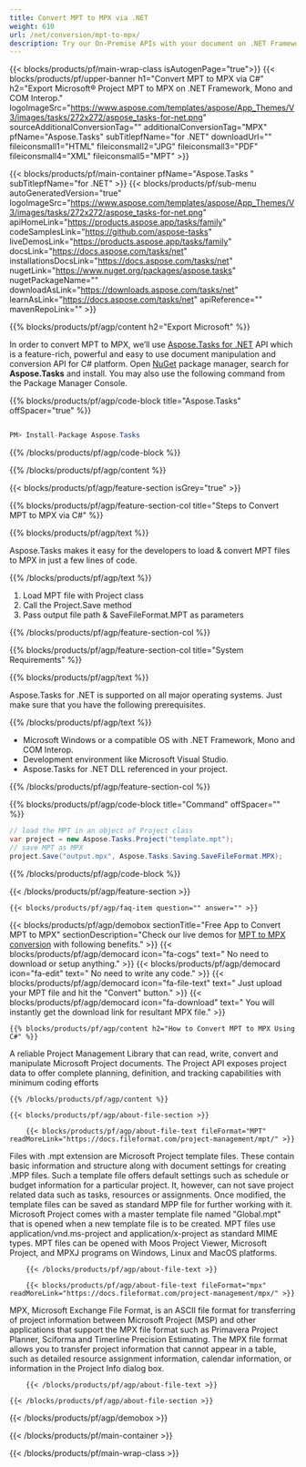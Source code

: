 ```yaml
---
title: Convert MPT to MPX via .NET 
weight: 610
url: /net/conversion/mpt-to-mpx/ 
description: Try our On-Premise APIs with your document on .NET Framework, Mono and COM Interop.
---
```


{{< blocks/products/pf/main-wrap-class isAutogenPage="true">}}
{{< blocks/products/pf/upper-banner h1="Convert MPT to MPX via C#" h2="Export Microsoft® Project MPT to MPX on .NET Framework, Mono and COM Interop." logoImageSrc="https://www.aspose.com/templates/aspose/App_Themes/V3/images/tasks/272x272/aspose_tasks-for-net.png" sourceAdditionalConversionTag="" additionalConversionTag="MPX" pfName="Aspose.Tasks" subTitlepfName="for .NET" downloadUrl="" fileiconsmall1="HTML" fileiconsmall2="JPG" fileiconsmall3="PDF" fileiconsmall4="XML" fileiconsmall5="MPT" >}}

{{< blocks/products/pf/main-container pfName="Aspose.Tasks " subTitlepfName="for .NET" >}}
{{< blocks/products/pf/sub-menu autoGeneratedVersion="true" logoImageSrc="https://www.aspose.com/templates/aspose/App_Themes/V3/images/tasks/272x272/aspose_tasks-for-net.png" apiHomeLink="https://products.aspose.app/tasks/family" codeSamplesLink="https://github.com/aspose-tasks" liveDemosLink="https://products.aspose.app/tasks/family" docsLink="https://docs.aspose.com/tasks/net" installationsDocsLink="https://docs.aspose.com/tasks/net" nugetLink="https://www.nuget.org/packages/aspose.tasks" nugetPackageName="" downloadAsLink="https://downloads.aspose.com/tasks/net" learnAsLink="https://docs.aspose.com/tasks/net" apiReference="" mavenRepoLink="" >}}

{{% blocks/products/pf/agp/content h2="Export Microsoft" %}}

 In order to convert MPT to MPX, we’ll use
 [Aspose.Tasks for .NET](https://products.aspose.com/tasks/net) 
 API which is a feature-rich, powerful and easy to use document manipulation and conversion API for C# platform. Open
 [NuGet](https://www.nuget.org/packages/aspose.tasks) 
 package manager, search for
 **Aspose.Tasks** 
 and install. You may also use the following command from the Package Manager Console.

{{% blocks/products/pf/agp/code-block title="Aspose.Tasks" offSpacer="true" %}}

```cs

PM> Install-Package Aspose.Tasks

```

{{% /blocks/products/pf/agp/code-block %}}

{{% /blocks/products/pf/agp/content %}}

{{< blocks/products/pf/agp/feature-section isGrey="true" >}}

{{% blocks/products/pf/agp/feature-section-col title="Steps to Convert MPT to MPX via C#" %}}

{{% blocks/products/pf/agp/text %}}

 Aspose.Tasks makes it easy for the developers to load & convert MPT files to MPX in just a few lines of code.

{{% /blocks/products/pf/agp/text %}}

1.  Load MPT file with Project class
1.  Call the Project.Save method
1.  Pass output file path & SaveFileFormat.MPT as parameters

{{% /blocks/products/pf/agp/feature-section-col %}}

{{% blocks/products/pf/agp/feature-section-col title="System Requirements" %}}

{{% blocks/products/pf/agp/text %}}

 Aspose.Tasks for .NET is supported on all major operating systems. Just make sure that you have the following prerequisites.

{{% /blocks/products/pf/agp/text %}}

-  Microsoft Windows or a compatible OS with .NET Framework, Mono and COM Interop.
-  Development environment like Microsoft Visual Studio.
-  Aspose.Tasks for .NET DLL referenced in your project.

{{% /blocks/products/pf/agp/feature-section-col %}}

{{% blocks/products/pf/agp/code-block title="Command" offSpacer="" %}}

```cs
// load the MPT in an object of Project class
var project = new Aspose.Tasks.Project("template.mpt");
// save MPT as MPX 
project.Save("output.mpx", Aspose.Tasks.Saving.SaveFileFormat.MPX); 

```

{{% /blocks/products/pf/agp/code-block %}}

{{< /blocks/products/pf/agp/feature-section >}}

    {{< blocks/products/pf/agp/faq-item question="" answer="" >}}
 

<!-- aboutfile Starts -->

{{< blocks/products/pf/agp/demobox sectionTitle="Free App to Convert MPT to MPX" sectionDescription="Check our live demos for [MPT to MPX conversion](https://products.aspose.app/tasks/conversion/mpt-to-mpx) with following benefits." >}}
        {{< blocks/products/pf/agp/democard icon="fa-cogs" text=" No need to download or setup anything." >}}
        {{< blocks/products/pf/agp/democard icon="fa-edit" text=" No need to write any code." >}}
        {{< blocks/products/pf/agp/democard icon="fa-file-text" text=" Just upload your MPT file and hit the \"Convert\" button." >}}
        {{< blocks/products/pf/agp/democard icon="fa-download" text=" You will instantly get the download link for resultant MPX file." >}}

    {{% blocks/products/pf/agp/content h2="How to Convert MPT to MPX Using C#" %}}

 A reliable Project Management Library that can read, write, convert and manipulate Microsoft Project documents. The Project API exposes project data to offer complete planning, definition, and tracking capabilities with minimum coding efforts



    {{% /blocks/products/pf/agp/content %}}

    {{< blocks/products/pf/agp/about-file-section >}}

        {{< blocks/products/pf/agp/about-file-text fileFormat="MPT" readMoreLink="https://docs.fileformat.com/project-management/mpt/" >}}
Files with .mpt extension are Microsoft Project template files. These contain basic information and structure along with document settings for creating .MPP files. Such a template file offers default settings such as schedule or budget information for a particular project. It, however, can not save project related data such as tasks, resources or assignments. Once modified, the template files can be saved as standard MPP file for further working with it. Microsoft Project comes with a master template file named "Global.mpt" that is opened when a new template file is to be created. MPT files use application/vnd.ms-project and application/x-project as standard MIME types. MPT files can be opened with Moos Project Viewer, Microsoft Project, and MPXJ programs on Windows, Linux and MacOS platforms.

        {{< /blocks/products/pf/agp/about-file-text >}}

        {{< blocks/products/pf/agp/about-file-text fileFormat="mpx" readMoreLink="https://docs.fileformat.com/project-management/mpx/" >}}
MPX, Microsoft Exchange File Format, is an ASCII file format for transferring of project information between Microsoft Project (MSP) and other applications that support the MPX file format such as Primavera Project Planner, Sciforma and Timerline Precision Estimating. The MPX file format allows you to transfer project information that cannot appear in a table, such as detailed resource assignment information, calendar information, or information in the Project Info dialog box.

        {{< /blocks/products/pf/agp/about-file-text >}}

    {{< /blocks/products/pf/agp/about-file-section >}}

{{< /blocks/products/pf/agp/demobox >}}

<!-- aboutfile Ends -->

{{< /blocks/products/pf/main-container >}}
    
{{< /blocks/products/pf/main-wrap-class >}}